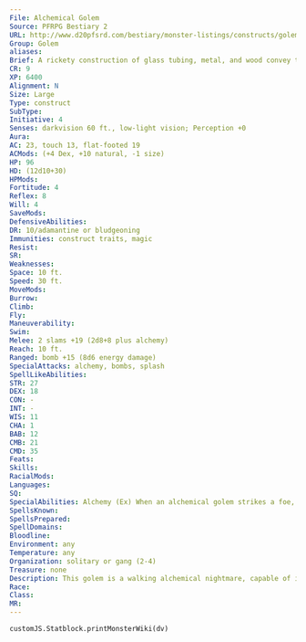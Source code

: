 ```yaml
---
File: Alchemical Golem
Source: PFRPG Bestiary 2
URL: http://www.d20pfsrd.com/bestiary/monster-listings/constructs/golem/alchemical-golem
Group: Golem
aliases: 
Brief: A rickety construction of glass tubing, metal, and wood convey the brain and two eyes afloat in this figure's glass skull.
CR: 9
XP: 6400
Alignment: N
Size: Large
Type: construct
SubType: 
Initiative: 4
Senses: darkvision 60 ft., low-light vision; Perception +0
Aura: 
AC: 23, touch 13, flat-footed 19
ACMods: (+4 Dex, +10 natural, -1 size)
HP: 96
HD: (12d10+30)
HPMods: 
Fortitude: 4
Reflex: 8
Will: 4
SaveMods: 
DefensiveAbilities: 
DR: 10/adamantine or bludgeoning
Immunities: construct traits, magic
Resist: 
SR: 
Weaknesses: 
Space: 10 ft.
Speed: 30 ft.
MoveMods: 
Burrow: 
Climb: 
Fly: 
Maneuverability: 
Swim: 
Melee: 2 slams +19 (2d8+8 plus alchemy)
Reach: 10 ft.
Ranged: bomb +15 (8d6 energy damage)
SpecialAttacks: alchemy, bombs, splash
SpellLikeAbilities: 
STR: 27
DEX: 18
CON: -
INT: -
WIS: 11
CHA: 1
BAB: 12
CMB: 21
CMD: 35
Feats: 
Skills: 
RacialMods: 
Languages: 
SQ: 
SpecialAbilities: Alchemy (Ex) When an alchemical golem strikes a foe, the attack has an additional random effect, chosen from the options below.  The attack can either deal 1d6 points of acid, cold, electricity, or fire damage, or cause the target to become sickened (Fortitude DC 16 negates) or entangled (Reflex DC 16 negates) for 1d4 rounds. These save DCs are Constitution-based.  Bombs (Ex) As a standard action, an alchemical golem can throw a bomb as a ranged touch attack to a distance of 60 feet (no range increment). If the attack misses, treat it as a thrown splash weapon to determine where it lands. Anyone struck by an alchemical golem's bomb takes 8d6 points of acid, cold, electricity, or fire damage (determine type randomly). All creatures adjacent to the location where the bomb hits take 1d6 points of energy damage of the same type.  Immunity to Magic (Ex) An alchemical golem is immune to spells or spell-like abilities that allow spell resistance, save for spells with the sonic descriptor. Shatter damages an alchemical golem as if it were a crystalline creature.  Splash (Ex) Any strike on an alchemical golem with a non-reach melee weapon deals 1 point of acid, cold, electricity, or fire damage (determine type randomly) to the attacker. This amount increases to 1d6 points of damage if the attack is a critical hit.
SpellsKnown: 
SpellsPrepared: 
SpellDomains: 
Bloodline: 
Environment: any
Temperature: any
Organization: solitary or gang (2-4)
Treasure: none
Description: This golem is a walking alchemical nightmare, capable of inflicting all manner of painful wounds on its foes.  Its ability to follow orders is granted by the otherwise mindless humanoid brain that floats in its dome-like head, while its animating force is a curious combination of alchemy and elemental spirits bound into the fluids and metals of its body.  Construction An alchemical golem's body is made of alchemical gear weighing 1,000 pounds and worth a total of 3,000 gp.  Alchemical Golem CL 10th; Price 33,000 gp Construction Requirements Craft Construct, geas/quest, gentle repose, major creation, resist energy, telekinesis, creator must be caster level 10th; Skill Craft (alchemy) DC 20; Cost 18,000 gp
Race: 
Class: 
MR: 
---
```

```dataviewjs
customJS.Statblock.printMonsterWiki(dv)
```
